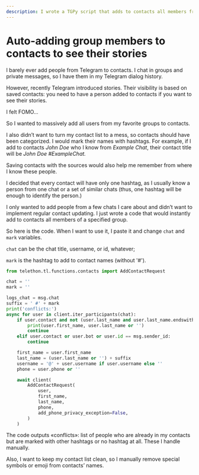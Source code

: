 ```yaml
---
description: I wrote a TGPy script that adds to contacts all members from a selected group. Now I can see their stories and identify them in other contexts.
---
```


# Auto-adding group members to contacts to see their stories

I barely ever add people from Telegram to contacts. I chat in groups and private messages, so I have them in
my Telegram dialog history.

However, recently Telegram introduced stories. Their visibility is based on saved contacts: you need to have a person 
added to contacts if you want to see their stories.

I felt FOMO...

So I wanted to massively add all users from my favorite groups to contacts.

I also didn’t want to turn my contact list to a mess, so contacts should have been categorized. I would mark
their names with hashtags. For example, if I add to contacts _John Doe_ who I know from _Example Chat_, their contact title
will be _John Doe #ExampleChat._

Saving contacts with the sources would also help me remember from where I know these people.

I decided that every contact will have only one hashtag, as I usually know a person from one chat or a set of similar
chats (thus, one hashtag will be enough to identify the person.)

I only wanted to add people from a few chats I care about and didn’t want to implement regular contact updating.
I just wrote a code that would instantly add to contacts all members of a specified group.

So here is the code. When I want to use it, I paste it and change `chat` and `mark` variables.

`chat` can be the chat title, username, or id, whatever;

`mark` is the hashtag to add to contact names (without '#').

```python
from telethon.tl.functions.contacts import AddContactRequest

chat = ''
mark = ''

logs_chat = msg.chat
suffix = ' #' + mark
print('conflicts:')
async for user in client.iter_participants(chat):
    if user.contact and not (user.last_name and user.last_name.endswith(suffix)):
        print(user.first_name, user.last_name or '')
        continue
    elif user.contact or user.bot or user.id == msg.sender_id:
        continue

    first_name = user.first_name
    last_name = (user.last_name or '') + suffix
    username = '@' + user.username if user.username else ''
    phone = user.phone or ''

    await client(
        AddContactRequest(
            user,
            first_name,
            last_name,
            phone,
            add_phone_privacy_exception=False,
        )
    )
```

The code outputs «conflicts»: list of people who are already in my contacts but are marked with other hashtags or no
hashtag at all. These I handle manually.

Also, I want to keep my contact list clean, so I manually remove special symbols or emoji from contacts’ names.
